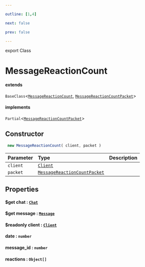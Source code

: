 ```yaml
---

outline: [1,4]

next: false

prev: false

---
```


export Class
# MessageReactionCount
#### extends
 `BaseClass`<[`MessageReactionCount`](./MessageReactionCount.md), [`MessageReactionCountPacket`](../interfaces/MessageReactionCountPacket.md)>
#### implements
 `Partial`<[`MessageReactionCountPacket`](../interfaces/MessageReactionCountPacket.md)>

## Constructor
```ts
 new MessageReactionCount( client, packet )
 ```
| Parameter | Type | Description |
| :--- | :--- | :--- |
| `client` | [`Client`](./Client.md) | |
| `packet` | [`MessageReactionCountPacket`](../interfaces/MessageReactionCountPacket.md) | |

## Properties

#### $get chat : [`Chat`](../type-aliases/Chat.md)

#### $get message : [`Message`](./Message.md)

#### $readonly client : [`Client`](./Client.md)

#### date : `number`

#### message_id : `number`

#### reactions : `Object[]`
